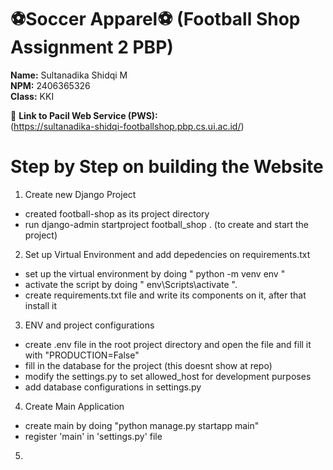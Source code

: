 # ⚽Soccer Apparel⚽ (Football Shop Assignment 2 PBP)

**Name:** Sultanadika Shidqi M  
**NPM:** 2406365326  
**Class:** KKI  

🔗 **Link to Pacil Web Service (PWS):**  
(https://sultanadika-shidqi-footballshop.pbp.cs.ui.ac.id/)


# Step by Step on building the Website

1. Create new Django Project
  - created football-shop as its project directory
  - run django-admin startproject football_shop . (to create and start the project)

2. Set up Virtual Environment and add depedencies on requirements.txt
  - set up the virtual environment by doing " python -m venv env "
  - activate the script by doing " env\Scripts\activate ".
  - create requirements.txt file and write its components on it, after that install it 

3. ENV and project configurations
  - create .env file in the root project directory and open the file and fill it with "PRODUCTION=False"
  - fill in the database for the project (this doesnt show at repo)
  - modify the settings.py to set allowed_host for development purposes
  - add database configurations in settings.py

4. Create Main Application
  - create main by doing "python manage.py startapp main"
  - register 'main' in 'settings.py' file

5. 




